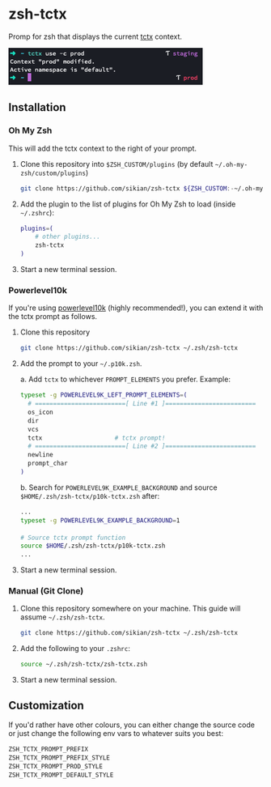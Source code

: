 # zsh-tctx

Promp for zsh that displays the current
[tctx](https://github.com/jlegrone/tctx) context.

![right prompt](right-prompt.png)

## Installation

### Oh My Zsh

This will add the tctx context to the right of your prompt.

1. Clone this repository into `$ZSH_CUSTOM/plugins` (by default `~/.oh-my-zsh/custom/plugins`)

    ```sh
    git clone https://github.com/sikian/zsh-tctx ${ZSH_CUSTOM:-~/.oh-my-zsh/custom}/plugins/zsh-tctx
    ```

2. Add the plugin to the list of plugins for Oh My Zsh to load (inside `~/.zshrc`):

    ```sh
    plugins=( 
        # other plugins...
        zsh-tctx
    )
    ```

3. Start a new terminal session.

### Powerlevel10k

If you're using [powerlevel10k](https://github.com/romkatv/powerlevel10k)
(highly recommended!), you can extend it with the tctx prompt as follows.

1. Clone this repository 

    ```sh
    git clone https://github.com/sikian/zsh-tctx ~/.zsh/zsh-tctx
    ```

2. Add the prompt to your `~/.p10k.zsh`. 
 
    a. Add `tctx` to whichever `PROMPT_ELEMENTS` you prefer. Example:
    ```sh
    typeset -g POWERLEVEL9K_LEFT_PROMPT_ELEMENTS=(
      # =========================[ Line #1 ]=========================
      os_icon
      dir
      vcs
      tctx                    # tctx prompt!
      # =========================[ Line #2 ]=========================
      newline
      prompt_char
    )
    ```
 
    b. Search for `POWERLEVEL9K_EXAMPLE_BACKGROUND` and source `$HOME/.zsh/zsh-tctx/p10k-tctx.zsh` after:
    ```sh
    ...
    typeset -g POWERLEVEL9K_EXAMPLE_BACKGROUND=1

    # Source tctx prompt function
    source $HOME/.zsh/zsh-tctx/p10k-tctx.zsh
    ...
    ```

3. Start a new terminal session.

### Manual (Git Clone)

1. Clone this repository somewhere on your machine. This guide will assume `~/.zsh/zsh-tctx`.

    ```sh
    git clone https://github.com/sikian/zsh-tctx ~/.zsh/zsh-tctx
    ```

2. Add the following to your `.zshrc`:

    ```sh
    source ~/.zsh/zsh-tctx/zsh-tctx.zsh
    ```

3. Start a new terminal session.

## Customization

If you'd rather have other colours, you can either change the source code or
just change the following env vars to whatever suits you best:

```sh
ZSH_TCTX_PROMPT_PREFIX
ZSH_TCTX_PROMPT_PREFIX_STYLE
ZSH_TCTX_PROMPT_PROD_STYLE
ZSH_TCTX_PROMPT_DEFAULT_STYLE
```

